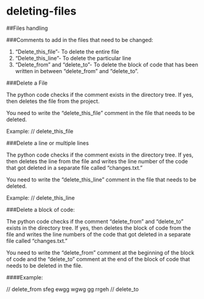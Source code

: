 # deleting-files

##Files handling

###Comments to add in the files that need to be changed:

1. “Delete_this_file”- To delete the entire file
2. “Delete_this_line”- To delete the particular line
3. “Delete_from” and “delete_to”- To delete the block of code that has been written in between “delete_from” and “delete_to”.

###Delete a File

The python code checks if the comment exists in the directory tree. If yes, then deletes the file from the project. 

You need to write the “delete_this_file” comment in the file that needs to be deleted. 

Example:
// delete_this_file


###Delete a line or multiple lines

The python code checks if the comment exists in the directory tree. If yes, then deletes the line from the file and writes the line number of the code that got deleted in a separate file called “changes.txt.”

You need to write the “delete_this_line” comment in the file that needs to be deleted. 

Example:
// delete_this_line

 
###Delete a block of code:

The python code checks if the comment “delete_from” and “delete_to” exists in the directory tree. If yes, then deletes the block of code from the file and writes the line numbers of the code that got deleted in a separate file called “changes.txt.”

You need to write the “delete_from” comment at the beginning of the block of code and the “delete_to” comment at the end of the block of code that needs to be deleted in the file. 

####Example:

// delete_from
sfeg
ewgg
wgwg
gg
rrgeh
// delete_to

